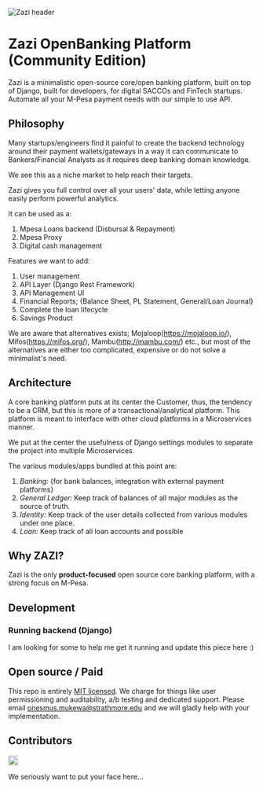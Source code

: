 ![Zazi header](https://zazi-assets.s3.us-east-1.amazonaws.com/zazi.png)

# Zazi OpenBanking Platform (Community Edition)

Zazi is a minimalistic open-source core/open banking platform, built on top of Django, built for developers, for digital SACCOs and FinTech startups. Automate all your M-Pesa payment needs with our simple to use API.

## Philosophy

Many startups/engineers find it painful to create the backend technology around their payment wallets/gateways in a way it can communicate to Bankers/Financial Analysts as it requires deep banking domain knowledge.

We see this as a niche market to help reach their targets.

Zazi gives you full control over all your users' data, while letting anyone easily perform powerful analytics.

It can be used as a:
1. Mpesa Loans backend (Disbursal & Repayment)
2. Mpesa Proxy
3. Digital cash management

Features we want to add:
1. User management
2. API Layer (Django Rest Framework)
2. API Management UI
3. Financial Reports; {Balance Sheet, PL Statement, General/Loan Journal}
4. Complete the loan lifecycle
5. Savings Product

We are aware that alternatives exists; Mojaloop(https://mojaloop.io/), Mifos(https://mifos.org/), Mambu(http://mambu.com/) etc., but most of the alternatives are either too complicated, expensive or do not solve a minimalist's need.

## Architecture

A core banking platform puts at its center the Customer, thus, the tendency to be a CRM, but this is more of a transactional/analytical platform. This platform is meant to interface with other cloud platforms in a Microservices manner.

We put at the center the usefulness of Django settings modules to separate the project into multiple Microservices. 

The various modules/apps bundled at this point are:
1. *Banking:* {for bank balances, integration with external payment platforms}
2. *General Ledger:* Keep track of balances of all major modules as the source of truth.
3. *Identity:* Keep track of the user details collected from various modules under one place.
4. *Loan:* Keep track of all loan accounts and possible

## Why ZAZI?

Zazi is the only <strong>product-focused</strong> open source core banking platform, with a strong focus on M-Pesa.


## Development

### Running backend (Django)
I am looking for some to help me get it running and update this piece here :)

## Open source / Paid

This repo is entirely [MIT licensed](/LICENSE). We charge for things like user permissioning and auditability, a/b testing and dedicated support. Please email onesmus.mukewa@strathmore.edu and we will gladly help with your implementation.

## Contributors

[//]: contributor-faces
<a href="https://github.com/kanarelo"><img src="https://lh3.googleusercontent.com/-dBP-MEEYWBo/AAAAAAAAAAI/AAAAAAAAAAA/BNaDPKkcWow/s72-c-k/photo.jpg" title="kanarelo" width="20" height="20"></a>

We seriously want to put your face here...
